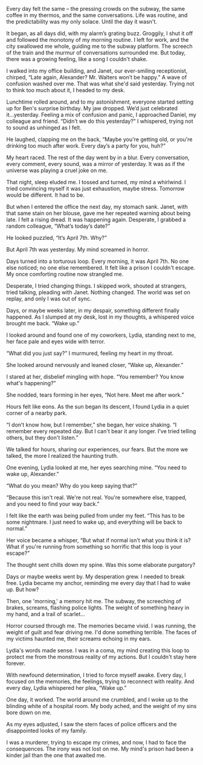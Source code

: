 Every day felt the same – the pressing crowds on the subway, the same coffee in my thermos, and the same conversations. Life was routine, and the predictability was my only solace. Until the day it wasn't.  
  
It began, as all days did, with my alarm’s grating buzz. Groggily, I shut it off and followed the monotony of my morning routine. I left for work, and the city swallowed me whole, guiding me to the subway platform. The screech of the train and the murmur of conversations surrounded me. But today, there was a growing feeling, like a song I couldn't shake.  
  
I walked into my office building, and Janet, our ever-smiling receptionist, chirped, “Late again, Alexander? Mr. Walters won’t be happy.” A wave of confusion washed over me. That was what she'd said yesterday. Trying not to think too much about it, I headed to my desk.  
  
Lunchtime rolled around, and to my astonishment, everyone started setting up for Ben's surprise birthday. My jaw dropped. We’d just celebrated it...yesterday. Feeling a mix of confusion and panic, I approached Daniel, my colleague and friend. “Didn’t we do this yesterday?” I whispered, trying not to sound as unhinged as I felt.  
  
He laughed, clapping me on the back, “Maybe you're getting old, or you're drinking too much after work. Every day’s a party for you, huh?”  
  
My heart raced. The rest of the day went by in a blur. Every conversation, every comment, every sound, was a mirror of yesterday. It was as if the universe was playing a cruel joke on me.  
  
That night, sleep eluded me. I tossed and turned, my mind a whirlwind. I tried convincing myself it was just exhaustion, maybe stress. Tomorrow would be different. It had to be.  
  
But when I entered the office the next day, my stomach sank. Janet, with that same stain on her blouse, gave me her repeated warning about being late. I felt a rising dread. It was happening again. Desperate, I grabbed a random colleague, “What’s today’s date?”  
  
He looked puzzled, “It’s April 7th. Why?”  
  
But April 7th was yesterday. My mind screamed in horror.  
  
Days turned into a torturous loop. Every morning, it was April 7th. No one else noticed; no one else remembered. It felt like a prison I couldn't escape. My once comforting routine now strangled me.  
  
Desperate, I tried changing things. I skipped work, shouted at strangers, tried talking, pleading with Janet. Nothing changed. The world was set on replay, and only I was out of sync.  
  
Days, or maybe weeks later, in my despair, something different finally happened. As I slumped at my desk, lost in my thoughts, a whispered voice brought me back. “Wake up.”  
  
I looked around and found one of my coworkers, Lydia, standing next to me, her face pale and eyes wide with terror.  
  
“What did you just say?” I murmured, feeling my heart in my throat.  
  
She looked around nervously and leaned closer, “Wake up, Alexander.”  
  
I stared at her, disbelief mingling with hope. “You remember? You know what's happening?”  
  
She nodded, tears forming in her eyes, “Not here. Meet me after work.”  
  
Hours felt like eons. As the sun began its descent, I found Lydia in a quiet corner of a nearby park.  
  
“I don’t know how, but I remember,” she began, her voice shaking. “I remember every repeated day. But I can't bear it any longer. I've tried telling others, but they don't listen.”  
  
We talked for hours, sharing our experiences, our fears. But the more we talked, the more I realized the haunting truth.  
  
One evening, Lydia looked at me, her eyes searching mine. “You need to wake up, Alexander.”  
  
“What do you mean? Why do you keep saying that?”  
  
“Because this isn't real. We're not real. You're somewhere else, trapped, and you need to find your way back.”  
  
I felt like the earth was being pulled from under my feet. “This has to be some nightmare. I just need to wake up, and everything will be back to normal.”  
  
Her voice became a whisper, “But what if normal isn't what you think it is? What if you're running from something so horrific that this loop is your escape?”  
  
The thought sent chills down my spine. Was this some elaborate purgatory?  
  
Days or maybe weeks went by. My desperation grew. I needed to break free. Lydia became my anchor, reminding me every day that I had to wake up. But how?  
  
Then, one 'morning,' a memory hit me. The subway, the screeching of brakes, screams, flashing police lights. The weight of something heavy in my hand, and a trail of scarlet...  
  
Horror coursed through me. The memories became vivid. I was running, the weight of guilt and fear driving me. I'd done something terrible. The faces of my victims haunted me, their screams echoing in my ears.  
  
Lydia's words made sense. I was in a coma, my mind creating this loop to protect me from the monstrous reality of my actions. But I couldn't stay here forever.  
  
With newfound determination, I tried to force myself awake. Every day, I focused on the memories, the feelings, trying to reconnect with reality. And every day, Lydia whispered her plea, “Wake up.”  
  
One day, it worked. The world around me crumbled, and I woke up to the blinding white of a hospital room. My body ached, and the weight of my sins bore down on me.  
  
As my eyes adjusted, I saw the stern faces of police officers and the disappointed looks of my family.  
  
I was a murderer, trying to escape my crimes, and now, I had to face the consequences. The irony was not lost on me. My mind's prison had been a kinder jail than the one that awaited me.